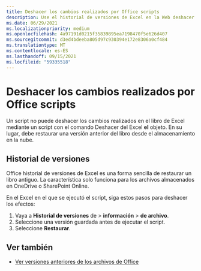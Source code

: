 ```yaml
---
title: Deshacer los cambios realizados por Office scripts
description: Use el historial de versiones de Excel en la Web deshacer los cambios realizados mediante la ejecución de un script.
ms.date: 06/29/2021
ms.localizationpriority: medium
ms.openlocfilehash: 4a97191d0215f35839895ea7198470f5e626d407
ms.sourcegitcommit: d3ed4bdeeba805d97c930394e172e8306a0cf484
ms.translationtype: MT
ms.contentlocale: es-ES
ms.lasthandoff: 09/15/2021
ms.locfileid: "59335518"
---
```

# <a name="undo-the-changes-made-by-office-scripts"></a>Deshacer los cambios realizados por Office scripts

Un script no puede deshacer los cambios realizados en el libro de Excel mediante un script con el comando Deshacer del Excel **el** objeto. En su lugar, debe restaurar una versión anterior del libro desde el almacenamiento en la nube.

## <a name="version-history"></a>Historial de versiones

Office historial de versiones de Excel es una forma sencilla de restaurar un libro antiguo. La característica solo funciona para los archivos almacenados en OneDrive o SharePoint Online.

En el Excel en el que se ejecutó el script, siga estos pasos para deshacer los efectos:

1. Vaya a **Historial de versiones** de  >  **información**  >  **de archivo**.
2. Seleccione una versión guardada antes de ejecutar el script.
3. Seleccione **Restaurar**.

## <a name="see-also"></a>Ver también

- [Ver versiones anteriores de los archivos de Office](https://support.office.com/article/View-previous-versions-of-Office-files-5c1e076f-a9c9-41b8-8ace-f77b9642e2c2#ID0EABBAAA=Web)
